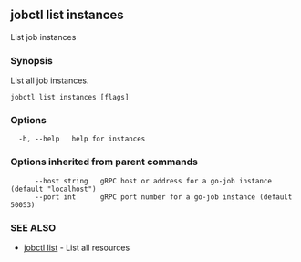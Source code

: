 ## jobctl list instances

List job instances

### Synopsis

List all job instances.

```
jobctl list instances [flags]
```

### Options

```
  -h, --help   help for instances
```

### Options inherited from parent commands

```
      --host string   gRPC host or address for a go-job instance (default "localhost")
      --port int      gRPC port number for a go-job instance (default 50053)
```

### SEE ALSO

* [jobctl list](jobctl_list.md)	 - List all resources

